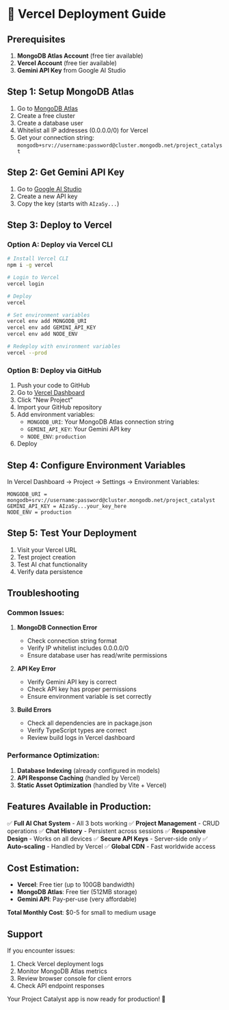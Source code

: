 # 🚀 Vercel Deployment Guide

## Prerequisites

1. **MongoDB Atlas Account** (free tier available)
2. **Vercel Account** (free tier available)
3. **Gemini API Key** from Google AI Studio

## Step 1: Setup MongoDB Atlas

1. Go to [MongoDB Atlas](https://www.mongodb.com/atlas)
2. Create a free cluster
3. Create a database user
4. Whitelist all IP addresses (0.0.0.0/0) for Vercel
5. Get your connection string: `mongodb+srv://username:password@cluster.mongodb.net/project_catalyst`

## Step 2: Get Gemini API Key

1. Go to [Google AI Studio](https://makersuite.google.com/app/apikey)
2. Create a new API key
3. Copy the key (starts with `AIzaSy...`)

## Step 3: Deploy to Vercel

### Option A: Deploy via Vercel CLI

```bash
# Install Vercel CLI
npm i -g vercel

# Login to Vercel
vercel login

# Deploy
vercel

# Set environment variables
vercel env add MONGODB_URI
vercel env add GEMINI_API_KEY
vercel env add NODE_ENV

# Redeploy with environment variables
vercel --prod
```

### Option B: Deploy via GitHub

1. Push your code to GitHub
2. Go to [Vercel Dashboard](https://vercel.com/dashboard)
3. Click "New Project"
4. Import your GitHub repository
5. Add environment variables:
   - `MONGODB_URI`: Your MongoDB Atlas connection string
   - `GEMINI_API_KEY`: Your Gemini API key
   - `NODE_ENV`: `production`
6. Deploy

## Step 4: Configure Environment Variables

In Vercel Dashboard → Project → Settings → Environment Variables:

```
MONGODB_URI = mongodb+srv://username:password@cluster.mongodb.net/project_catalyst
GEMINI_API_KEY = AIzaSy...your_key_here
NODE_ENV = production
```

## Step 5: Test Your Deployment

1. Visit your Vercel URL
2. Test project creation
3. Test AI chat functionality
4. Verify data persistence

## Troubleshooting

### Common Issues:

1. **MongoDB Connection Error**
   - Check connection string format
   - Verify IP whitelist includes 0.0.0.0/0
   - Ensure database user has read/write permissions

2. **API Key Error**
   - Verify Gemini API key is correct
   - Check API key has proper permissions
   - Ensure environment variable is set correctly

3. **Build Errors**
   - Check all dependencies are in package.json
   - Verify TypeScript types are correct
   - Review build logs in Vercel dashboard

### Performance Optimization:

1. **Database Indexing** (already configured in models)
2. **API Response Caching** (handled by Vercel)
3. **Static Asset Optimization** (handled by Vite + Vercel)

## Features Available in Production:

✅ **Full AI Chat System** - All 3 bots working
✅ **Project Management** - CRUD operations
✅ **Chat History** - Persistent across sessions
✅ **Responsive Design** - Works on all devices
✅ **Secure API Keys** - Server-side only
✅ **Auto-scaling** - Handled by Vercel
✅ **Global CDN** - Fast worldwide access

## Cost Estimation:

- **Vercel**: Free tier (up to 100GB bandwidth)
- **MongoDB Atlas**: Free tier (512MB storage)
- **Gemini API**: Pay-per-use (very affordable)

**Total Monthly Cost**: $0-5 for small to medium usage

## Support

If you encounter issues:
1. Check Vercel deployment logs
2. Monitor MongoDB Atlas metrics
3. Review browser console for client errors
4. Check API endpoint responses

Your Project Catalyst app is now ready for production! 🎉